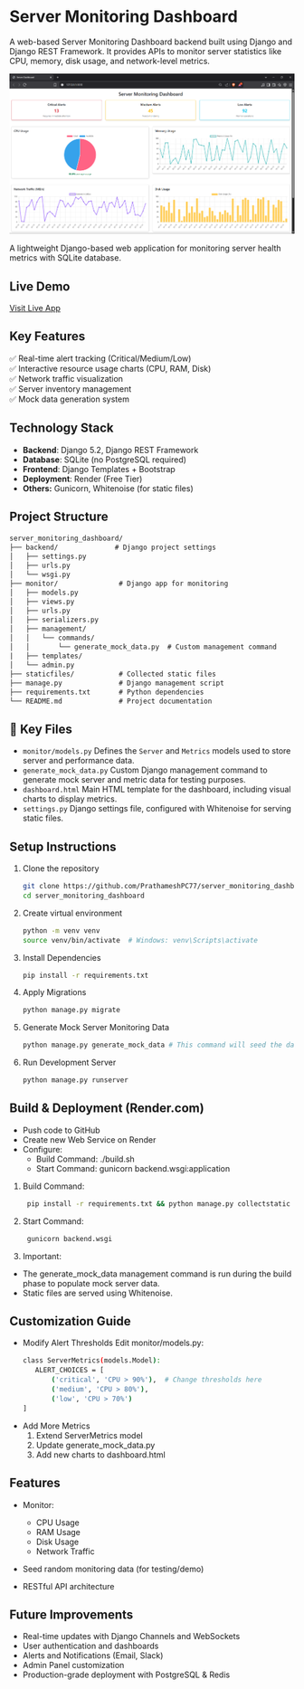 # Server Monitoring Dashboard
A web-based Server Monitoring Dashboard backend built using Django and Django REST Framework.
It provides APIs to monitor server statistics like CPU, memory, disk usage, and network-level metrics.

![Dashboard Screenshot](https://github.com/PrathameshPC77/server_monitoring_dashboard/blob/main/output.png) 

A lightweight Django-based web application for monitoring server health metrics with SQLite database.
## Live Demo
[Visit Live App](https://server-monitoring-dashboard-gogy.onrender.com/) 

## Key Features
✅ Real-time alert tracking (Critical/Medium/Low)  
✅ Interactive resource usage charts (CPU, RAM, Disk)  
✅ Network traffic visualization  
✅ Server inventory management  
✅ Mock data generation system  

## Technology Stack
- **Backend**: Django 5.2, Django REST Framework
- **Database**: SQLite (no PostgreSQL required)
- **Frontend**: Django Templates + Bootstrap 
- **Deployment**: Render (Free Tier)
- **Others:** Gunicorn, Whitenoise (for static files)

## Project Structure
    server_monitoring_dashboard/
    ├── backend/              # Django project settings
    │   ├── settings.py
    │   ├── urls.py
    │   └── wsgi.py
    ├── monitor/               # Django app for monitoring
    │   ├── models.py
    │   ├── views.py
    │   ├── urls.py
    │   ├── serializers.py
    │   ├── management/
    │   │   └── commands/
    │   │       └── generate_mock_data.py  # Custom management command
    |   ├── templates/            
    │   └── admin.py
    ├── staticfiles/           # Collected static files
    ├── manage.py              # Django management script
    ├── requirements.txt       # Python dependencies
    └── README.md              # Project documentation

## 📁 Key Files

- `monitor/models.py`
    Defines the `Server` and `Metrics` models used to store server and performance data.
- `generate_mock_data.py`
    Custom Django management command to generate mock server and metric data for testing purposes.
- `dashboard.html`
    Main HTML template for the dashboard, including visual charts to display metrics.
- `settings.py`
    Django settings file, configured with Whitenoise for serving static files.

## Setup Instructions
1. Clone the repository
   ```bash
   git clone https://github.com/PrathameshPC77/server_monitoring_dashboard.git
   cd server_monitoring_dashboard

2. Create virtual environment
   ```bash
   python -m venv venv
   source venv/bin/activate  # Windows: venv\Scripts\activate
   
3. Install Dependencies
   ```bash
   pip install -r requirements.txt
   
4. Apply Migrations
   ```bash
   python manage.py migrate

5. Generate Mock Server Monitoring Data
   ```bash
   python manage.py generate_mock_data # This command will seed the database with random server stats for demo/testing purposes.

6. Run Development Server
   ```bash
   python manage.py runserver

## Build & Deployment (Render.com)
- Push code to GitHub
- Create new Web Service on Render
- Configure:
  - Build Command: ./build.sh
  - Start Command: gunicorn backend.wsgi:application

1. Build Command:
   ```bash
    pip install -r requirements.txt && python manage.py collectstatic --noinput && python manage.py migrate && python manage.py generate_mock_data

2. Start Command:
   ```bash
    gunicorn backend.wsgi

3. Important:
- The generate_mock_data management command is run during the build phase to populate mock server data.
- Static files are served using Whitenoise.

## Customization Guide
- Modify Alert Thresholds
    Edit monitor/models.py:
   ```bash
  class ServerMetrics(models.Model):
      ALERT_CHOICES = [
          ('critical', 'CPU > 90%'),  # Change thresholds here
          ('medium', 'CPU > 80%'),
          ('low', 'CPU > 70%')
   ]

- Add More Metrics
  1. Extend ServerMetrics model
  2. Update generate_mock_data.py
  3. Add new charts to dashboard.html

## Features
- Monitor:
  - CPU Usage
  - RAM Usage
  - Disk Usage
  - Network Traffic 

- Seed random monitoring data (for testing/demo)
- RESTful API architecture

## Future Improvements
- Real-time updates with Django Channels and WebSockets
- User authentication and dashboards
- Alerts and Notifications (Email, Slack)
- Admin Panel customization
- Production-grade deployment with PostgreSQL & Redis
